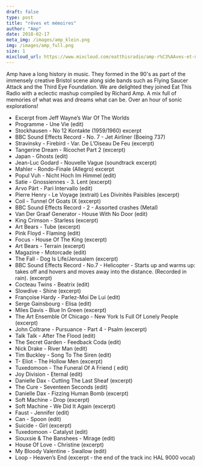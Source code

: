 ```yaml
---
draft: false
type: post
title: "rêves et mémoires"
author: "Amp"
date: 2018-02-17
meta_img: /images/amp_klein.png
img: /images/amp_full.png
size: 1
mixcloud_url: https://www.mixcloud.com/eatthisradio/amp-r%C3%AAves-et-m%C3%A9moires/
---
```


Amp have a long history in music. They formed in the 90's as part of the immensely creative Bristol scene along side bands such as Flying Saucer Attack and the Third Eye Foundation. We are delighted they joined Eat This Radio with a eclectic mashup compiled by Richard Amp. A mix full of memories of what was and dreams what can be. Over an hour of sonic explorations!

- Excerpt from Jeff Wayne’s War Of The Worlds
- Programme - Une Vie (edit)
- Stockhausen - No 12 Kontakte (1959/1960) excerpt
- BBC Sound Effects Record - No. 7 - Jet Airliner (Boeing 737)
- Stravinsky - Firebird - Var. De L’Oiseau De Feu (excerpt)
- Tangerine Dream - Ricochet Part 2 (excerpt)
- Japan - Ghosts (edit)
- Jean-Luc Godard - Nouvelle Vague (soundtrack excerpt)
- Mahler - Rondo-Finale (Allegro) excerpt
- Popul Vuh - Nicht Hoch Im Himmel (edit)
- Satie - Gnossiennes - 3. Lent (excerpt)
- Arvo Pärt - Pari Intervallo (edit)
- Pierre Henry - Le Voyage (extrait) Les Divinités Paisibles (excerpt)
- Coil - Tunnel Of Goats IX (excerpt)
- BBC Sound Effects Record - 2 - Assorted crashes (Metal)
- Van Der Graaf Generator - House With No Door (edit)
- King Crimson - Starless (excerpt)
- Art Bears - Tube (excerpt)
- Pink Floyd - Flaming (edit)
- Focus - House Of The King (excerpt)
- Art Bears - Terrain (excerpt)
- Magazine - Motorcade (edit)
- The Fall - Dog Is Life/Jerusalem (excerpt)
- BBC Sound Effects Record - No.7 - Helicopter - Starts up and warms up: takes off and hovers
and moves away into the distance. (Recorded in rain). (excerpt)
- Cocteau Twins - Beatrix (edit)
- Slowdive - Shine (excerpt)
- Françoise Hardy - Parlez-Moi De Lui (edit)
- Serge Gainsbourg - Elisa (edit)
- Miles Davis - Blue In Green (excerpt)
- The Art Ensemble Of Chicago - New York Is Full Of Lonely People (excerpt)
- John Coltrane - Pursuance - Part 4 - Psalm (excerpt)
- Talk Talk - After The Flood (edit)
- The Secret Garden - Feedback Coda (edit)
- Nick Drake - River Man (edit)
- Tim Buckley - Song To The Siren (edit)
- T- Eliot - The Hollow Men (excerpt)
- Tuxedomoon - The Funeral Of A Friend ( edit)
- Joy Division - Eternal (edit)
- Danielle Dax - Cutting The Last Sheaf (excerpt)
- The Cure - Seventeen Seconds (edit)
- Danielle Dax - Fizzing Human Bomb (excerpt)
- Soft Machine - Drop (excerpt)
- Soft Machine - We Did It Again (excerpt)
- Faust - Jennifer (edit)
- Can - Spoon (edit)
- Suicide - Girl (excerpt)
- Tuxedomoon - Catalyst (edit)
- Siouxsie & The Banshees - Mirage (edit)
- House Of Love - Christine (excerpt)
- My Bloody Valentine - Swallow (edit)
- Loop - Heaven’s End (excerpt - the end of the track inc HAL 9000 vocal)